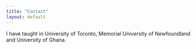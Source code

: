 ```yaml
---
title: "Contact"
layout: default
---
```

I have taught in University of Toronto, Memorial University of Newfoundland and University of Ghana.
